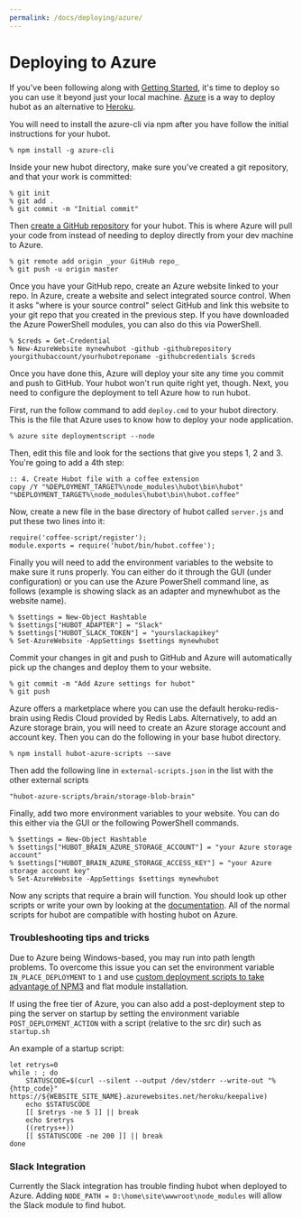 ```yaml
---
permalink: /docs/deploying/azure/
---
```


# Deploying to Azure

If you've been following along with [Getting Started](../index.md), it's time to deploy so you can use it beyond just your local machine.
[Azure](http://azure.microsoft.com/) is a way to deploy hubot as an alternative to [Heroku](heroku.md).

You will need to install the azure-cli via npm after you have follow the initial instructions for your hubot.

    % npm install -g azure-cli

Inside your new hubot directory, make sure you've created a git repository, and that your work is committed:

    % git init
    % git add .
    % git commit -m "Initial commit"

Then [create a GitHub repository](https://help.github.com/articles/create-a-repo/) for your hubot. This is where Azure will pull your code from instead of needing to deploy directly from your dev machine to Azure.

    % git remote add origin _your GitHub repo_
    % git push -u origin master

Once you have your GitHub repo, create an Azure website linked to your repo. In Azure, create a website and select integrated source control. When it asks "where is your source control" select GitHub and link this website to your git repo that you created in the previous step. If you have downloaded the Azure PowerShell modules, you can also do this via PowerShell.

    % $creds = Get-Credential
    % New-AzureWebsite mynewhubot -github -githubrepository yourgithubaccount/yourhubotreponame -githubcredentials $creds

Once you have done this, Azure will deploy your site any time you commit and push to GitHub. Your hubot won't run quite right yet, though. Next, you need to configure the deployment to tell Azure how to run hubot.

First, run the follow command to add `deploy.cmd` to your hubot directory. This is the file that Azure uses to know how to deploy your node application.

    % azure site deploymentscript --node

Then, edit this file and look for the sections that give you steps 1, 2 and 3. You're going to add a 4th step:

    :: 4. Create Hubot file with a coffee extension
    copy /Y "%DEPLOYMENT_TARGET%\node_modules\hubot\bin\hubot" "%DEPLOYMENT_TARGET%\node_modules\hubot\bin\hubot.coffee"

Now, create a new file in the base directory of hubot called `server.js` and put these two lines into it:

    require('coffee-script/register');
    module.exports = require('hubot/bin/hubot.coffee');

Finally you will need to add the environment variables to the website to make sure it runs properly. You can either do it through the GUI (under configuration) or you can use the Azure PowerShell command line, as follows (example is showing slack as an adapter and mynewhubot as the website name).

    % $settings = New-Object Hashtable
    % $settings["HUBOT_ADAPTER"] = "Slack"
    % $settings["HUBOT_SLACK_TOKEN"] = "yourslackapikey"
    % Set-AzureWebsite -AppSettings $settings mynewhubot

Commit your changes in git and push to GitHub and Azure will automatically pick up the changes and deploy them to your website.

    % git commit -m "Add Azure settings for hubot"
    % git push

Azure offers a marketplace where you can use the default heroku-redis-brain using Redis Cloud provided by Redis Labs. Alternatively, to add an Azure storage brain, you will need to create an Azure storage account and account key. Then you can do the following in your base hubot directory.

    % npm install hubot-azure-scripts --save

Then add the following line in `external-scripts.json` in the list with the other external scripts

    "hubot-azure-scripts/brain/storage-blob-brain"

Finally, add two more environment variables to your website. You can do this either via the GUI or the following PowerShell commands.

    % $settings = New-Object Hashtable
    % $settings["HUBOT_BRAIN_AZURE_STORAGE_ACCOUNT"] = "your Azure storage account"
    % $settings["HUBOT_BRAIN_AZURE_STORAGE_ACCESS_KEY"] = "your Azure storage account key"
    % Set-AzureWebsite -AppSettings $settings mynewhubot

Now any scripts that require a brain will function. You should look up other scripts or write your own by looking at the [documentation](../scripting.md). All of the normal scripts for hubot are compatible with hosting hubot on Azure.

### Troubleshooting tips and tricks

Due to Azure being Windows-based, you may run into path length problems. To overcome this issue you can set the environment variable `IN_PLACE_DEPLOYMENT` to `1` and use [custom deployment scripts to take advantage of NPM3](https://github.com/felixrieseberg/azure-npm3) and flat module installation.

If using the free tier of Azure, you can also add a post-deployment step to ping the server on startup by setting the environment variable `POST_DEPLOYMENT_ACTION` with a script (relative to the src dir) such as `startup.sh`

An example of a startup script:

```
let retrys=0
while : ; do
    STATUSCODE=$(curl --silent --output /dev/stderr --write-out "%{http_code}" https://${WEBSITE_SITE_NAME}.azurewebsites.net/heroku/keepalive)
    echo $STATUSCODE
    [[ $retrys -ne 5 ]] || break
    echo $retrys
    ((retrys++))
    [[ $STATUSCODE -ne 200 ]] || break
done
```

### Slack Integration
Currently the Slack integration has trouble finding hubot when deployed to Azure. Adding `NODE_PATH = D:\home\site\wwwroot\node_modules` will allow the Slack module to find hubot.
